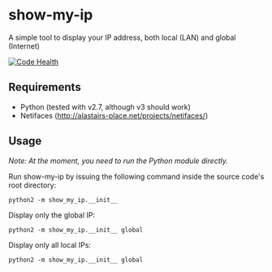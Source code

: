show-my-ip
==========

A simple tool to display your IP address, both local (LAN) and global (Internet)

[![Code Health](landscape.io/github/malte70/show-my-ip/master/landscape.png)](landscape.io/github/malte70/show-my-ip/master)

Requirements
------------

 * Python (tested with v2.7, although v3 should work)
 * Netifaces (http://alastairs-place.net/projects/netifaces/)

Usage
-----

*Note: At the moment, you need to run the Python module directly.*

Run show-my-ip by issuing the following command inside the source code's root directory:

    python2 -m show_my_ip.__init__

Display only the global IP:

    python2 -m show_my_ip.__init__ global

Display only all local IPs:

    python2 -m show_my_ip.__init__ global


